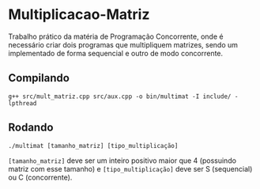 # Multiplicacao-Matriz
Trabalho prático da matéria de Programação Concorrente, onde é necessário criar dois programas que multipliquem matrizes, sendo um implementado de forma sequencial e outro de modo concorrente.

## Compilando
`g++ src/mult_matriz.cpp src/aux.cpp -o bin/multimat -I include/ -lpthread`

## Rodando

`./multimat [tamanho_matriz] [tipo_multiplicação]`

`[tamanho_matriz]` deve ser um inteiro positivo maior que 4 (possuindo matriz com esse tamanho) e `[tipo_multiplicação]` deve ser S (sequencial) ou C (concorrente).
